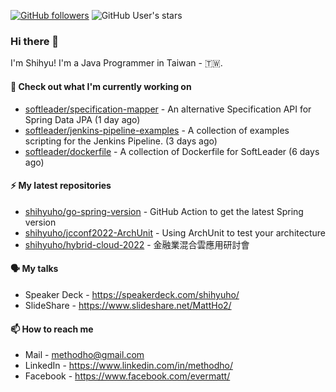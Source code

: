 [![GitHub followers](https://img.shields.io/github/followers/shihyuho?style=social)](https://github.com/shihyuho?tab=followers)
![GitHub User's stars](https://img.shields.io/github/stars/shihyuho?style=social)

### Hi there 👋

I'm Shihyu! I'm a Java Programmer in Taiwan - 🇹🇼. 



#### 👷 Check out what I'm currently working on

- [softleader/specification-mapper](https://github.com/softleader/specification-mapper) - An alternative Specification API for Spring Data JPA (1 day ago)
- [softleader/jenkins-pipeline-examples](https://github.com/softleader/jenkins-pipeline-examples) - A collection of examples scripting for the Jenkins Pipeline. (3 days ago)
- [softleader/dockerfile](https://github.com/softleader/dockerfile) - A collection of Dockerfile for SoftLeader (6 days ago)

#### ⚡ My latest repositories

- [shihyuho/go-spring-version](https://github.com/shihyuho/go-spring-version) - GitHub Action to get the latest Spring version
- [shihyuho/jcconf2022-ArchUnit](https://github.com/shihyuho/jcconf2022-ArchUnit) - Using ArchUnit to test your architecture
- [shihyuho/hybrid-cloud-2022](https://github.com/shihyuho/hybrid-cloud-2022) - 金融業混合雲應用研討會

#### 🗣️ My talks

- Speaker Deck - https://speakerdeck.com/shihyuho/
- SlideShare - https://www.slideshare.net/MattHo2/

#### 📫 How to reach me

- Mail - methodho@gmail.com
- LinkedIn - https://www.linkedin.com/in/methodho/
- Facebook - https://www.facebook.com/evermatt/


